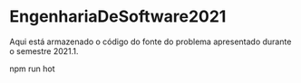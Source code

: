 # EngenhariaDeSoftware2021
Aqui está armazenado o código do fonte do problema apresentado durante o semestre 2021.1.


npm run hot